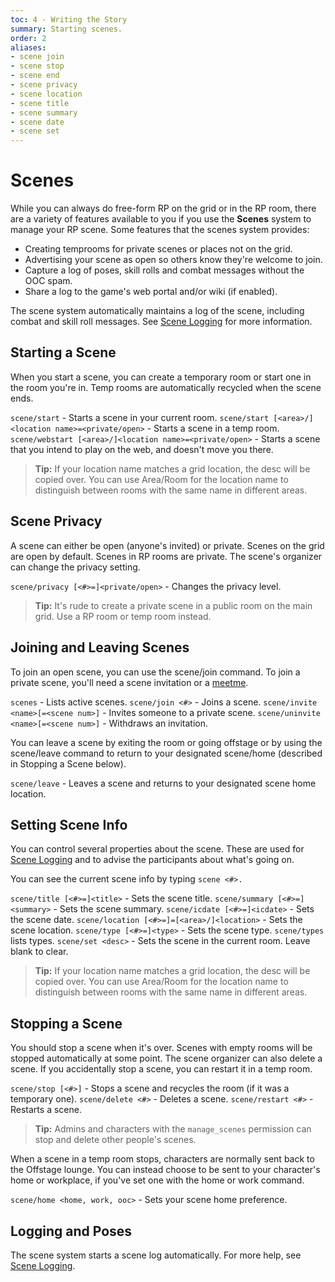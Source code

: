 ```yaml
---
toc: 4 - Writing the Story
summary: Starting scenes.
order: 2
aliases:
- scene join
- scene stop
- scene end
- scene privacy
- scene location
- scene title
- scene summary
- scene date
- scene set
---
```

# Scenes

While you can always do free-form RP on the grid or in the RP room, there are a variety of features available to you if you use the **Scenes** system to manage your RP scene.  Some features that the scenes system provides:

* Creating temprooms for private scenes or places not on the grid.
* Advertising your scene as open so others know they're welcome to join.
* Capture a log of poses, skill rolls and combat messages without the OOC spam.
* Share a log to the game's web portal and/or wiki (if enabled).

The scene system automatically maintains a log of the scene, including combat and skill roll messages.   See [Scene Logging](/help/logging) for more information.

## Starting  a Scene

When you start a scene, you can create a temporary room or start one in the room you're in.  Temp rooms are automatically recycled when the scene ends.

`scene/start` - Starts a scene in your current room.
`scene/start [<area>/]<location name>=<private/open>` - Starts a scene in a temp room.
`scene/webstart [<area>/]<location name>=<private/open>` - Starts a scene that you intend to play on the web, and doesn't move you there.

> **Tip:** If your location name matches a grid location, the desc will be copied over.  You can use Area/Room for the location name to distinguish between rooms with the same name in different areas.

## Scene Privacy

A scene can either be open (anyone's invited) or private.  Scenes on the grid are open by default.  Scenes in RP rooms are private.  The scene's organizer can change the privacy setting. 

`scene/privacy [<#>=]<private/open>` - Changes the privacy level.

> **Tip:** It's rude to create a private scene in a public room on the main grid. Use a RP room or temp room instead.

## Joining and Leaving Scenes

To join an open scene, you can use the scene/join command.  To join a private scene, you'll need a scene invitation or a [meetme](/help/meetme). 

`scenes` - Lists active scenes.
`scene/join <#>` - Joins a scene.
`scene/invite <name>[=<scene num>]` - Invites someone to a private scene.
`scene/uninvite <name>[=<scene num>]` - Withdraws an invitation.
  
You can leave a scene by exiting the room or going offstage or by using the scene/leave command to return to your designated scene/home (described in Stopping a Scene below).

`scene/leave` - Leaves a scene and returns to your designated scene home location.

## Setting Scene Info

You can control several properties about the scene.  These are used for [Scene Logging](/help/logging) and to advise the participants about what's going on.

You can see the current scene info by typing `scene <#>.`

`scene/title [<#>=]<title>` - Sets the scene title.
`scene/summary [<#>=]<summary>` - Sets the scene summary.
`scene/icdate [<#>=]<icdate>` - Sets the scene date.
`scene/location [<#>=]=[<area>/]<location>` - Sets the scene location.
`scene/type [<#>=]<type>` - Sets the scene type.  `scene/types` lists types.
`scene/set <desc>` - Sets the scene in the current room.  Leave blank to clear.

> **Tip:** If your location name matches a grid location, the desc will be copied over.  You can use Area/Room for the location name to distinguish between rooms with the same name in different areas.

## Stopping a Scene

You should stop a scene when it's over.  Scenes with empty rooms will be stopped automatically at some point.  The scene organizer can also delete a scene.  If you accidentally stop a scene, you can restart it in a temp room.

`scene/stop [<#>]` - Stops a scene and recycles the room (if it was a temporary one).
`scene/delete <#>` - Deletes a scene.
`scene/restart <#>` - Restarts a scene.

> **Tip:** Admins and characters with the `manage_scenes` permission can stop and delete other people's scenes.

When a scene in a temp room stops, characters are normally sent back to the Offstage lounge.  You can instead choose to be sent to your character's home or workplace, if you've set one with the home or work command.

`scene/home <home, work, ooc>` - Sets your scene home preference.

## Logging and Poses

The scene system starts a scene log automatically.  For more help, see [Scene Logging](/help/logging).